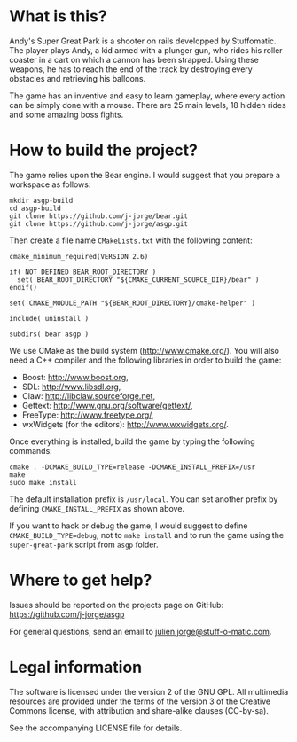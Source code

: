 What is this?
====

Andy's Super Great Park is a shooter on rails developped by
Stuffomatic. The player plays Andy, a kid armed with a plunger gun,
who rides his roller coaster in a cart on which a cannon has been
strapped. Using these weapons, he has to reach the end of the track by
destroying every obstacles and retrieving his balloons.

The game has an inventive and easy to learn gameplay,
where every action can be simply done with a mouse. There are 25 main
levels, 18 hidden rides and some amazing boss fights.

How to build the project?
====

The game relies upon the Bear engine. I would suggest that you prepare
a workspace as follows:

    mkdir asgp-build
    cd asgp-build
    git clone https://github.com/j-jorge/bear.git
    git clone https://github.com/j-jorge/asgp.git

Then create a file name `CMakeLists.txt` with the following content:

    cmake_minimum_required(VERSION 2.6)
    
    if( NOT DEFINED BEAR_ROOT_DIRECTORY )
      set( BEAR_ROOT_DIRECTORY "${CMAKE_CURRENT_SOURCE_DIR}/bear" )
    endif()
    
    set( CMAKE_MODULE_PATH "${BEAR_ROOT_DIRECTORY}/cmake-helper" )
    
    include( uninstall )
    
    subdirs( bear asgp )
  
We use CMake as the build system (http://www.cmake.org/). You will
also need a C++ compiler and the following libraries in order to build
the game:

- Boost: http://www.boost.org,
- SDL: http://www.libsdl.org,
- Claw: http://libclaw.sourceforge.net,
- Gettext: http://www.gnu.org/software/gettext/,
- FreeType: http://www.freetype.org/,
- wxWidgets (for the editors): http://www.wxwidgets.org/.

Once everything is installed, build the game by typing the following
commands:

    cmake . -DCMAKE_BUILD_TYPE=release -DCMAKE_INSTALL_PREFIX=/usr
    make
    sudo make install
    
The default installation prefix is `/usr/local`. You can set another
prefix by defining `CMAKE_INSTALL_PREFIX` as shown above.

If you want to hack or debug the game, I would suggest to define
`CMAKE_BUILD_TYPE=debug`, not to `make install` and to run the game
using the `super-great-park` script from `asgp` folder.

Where to get help?
====

Issues should be reported on the projects page on GitHub:
https://github.com/j-jorge/asgp

For general questions, send an email to julien.jorge@stuff-o-matic.com. 

Legal information
====

The software is licensed under the version 2 of the GNU GPL. All
multimedia resources are provided under the terms of the version 3 of
the Creative Commons license, with attribution and share-alike clauses
(CC-by-sa).

See the accompanying LICENSE file for details.
